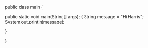 public class main {

public static void main(String[] args); {
String message = "Hi Harris";
System.out.println(message);

}

}
